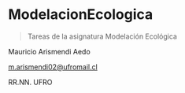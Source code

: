# ModelacionEcologica


>Tareas de la asignatura Modelación Ecológica


Mauricio Arismendi Aedo


m.arismendi02@ufromail.cl


RR.NN. UFRO
